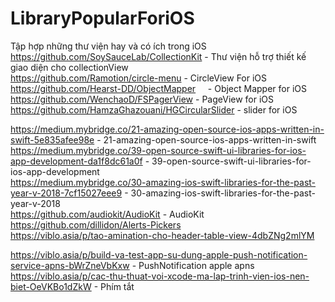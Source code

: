 # LibraryPopularForiOS

Tập hợp những thư viện hay và có ích trong iOS <br>
https://github.com/SoySauceLab/CollectionKit - Thư viện hỗ trợ thiết kế giao diện cho collectionView <br>
https://github.com/Ramotion/circle-menu - CircleView For iOS <br>
https://github.com/Hearst-DD/ObjectMapper     - Object Mapper for iOS <br>
https://github.com/WenchaoD/FSPagerView  - PageView for iOS <br>
https://github.com/HamzaGhazouani/HGCircularSlider - slider for iOS

https://medium.mybridge.co/21-amazing-open-source-ios-apps-written-in-swift-5e835afee98e - 21-amazing-open-source-ios-apps-written-in-swift <br>
https://medium.mybridge.co/39-open-source-swift-ui-libraries-for-ios-app-development-da1f8dc61a0f  - 39-open-source-swift-ui-libraries-for-ios-app-development <br>
https://medium.mybridge.co/30-amazing-ios-swift-libraries-for-the-past-year-v-2018-7cf15027eee9 - 30-amazing-ios-swift-libraries-for-the-past-year-v-2018 <br>
https://github.com/audiokit/AudioKit  - AudioKit <br>
https://github.com/dillidon/Alerts-Pickers <br>
https://viblo.asia/p/tao-amination-cho-header-table-view-4dbZNg2mlYM<br>

https://viblo.asia/p/build-va-test-app-su-dung-apple-push-notification-service-apns-bWrZneVbKxw  - PushNotification apple apns<br>
https://viblo.asia/p/cac-thu-thuat-voi-xcode-ma-lap-trinh-vien-ios-nen-biet-OeVKBo1dZkW - Phím tắt <br>
